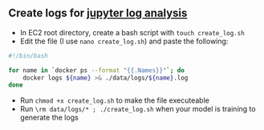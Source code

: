 ## Create logs for [jupyter log analysis](EC2-jupyter-log-analysis.md)
* In EC2 root directory, create a bash script with `touch create_log.sh`
* Edit the file (I use `nano create_log.sh`) and paste the following:
```bash
#!/bin/bash

for name in `docker ps --format "{{.Names}}"`; do
    docker logs ${name} >& ./data/logs/${name}.log
done
```
* Run `chmod +x create_log.sh` to make the file executeable
* Run  `\rm data/logs/* ; ./create_log.sh` when your model is training to generate the logs
